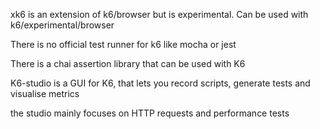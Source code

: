 xk6 is an extension of k6/browser but is experimental.
Can be used with k6/experimental/browser

There is no official test runner for k6 like mocha or jest 

There is a chai assertion library that can be used with K6

K6-studio is a GUI for K6, that lets you record scripts, generate tests and visualise metrics

the studio mainly focuses on HTTP requests and performance tests

